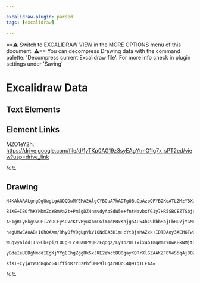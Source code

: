 ```yaml
---

excalidraw-plugin: parsed
tags: [excalidraw]

---
```

==⚠  Switch to EXCALIDRAW VIEW in the MORE OPTIONS menu of this document. ⚠== You can decompress Drawing data with the command palette: 'Decompress current Excalidraw file'. For more info check in plugin settings under 'Saving'



# Excalidraw Data

## Text Elements
## Element Links
MZO1eY2h: https://drive.google.com/file/d/1yTKp0AG19z3syEAgYtmG1lg7x_sPT2ed/view?usp=drive_link

%%
## Drawing
```compressed-json
N4KAkARALgngDgUwgLgAQQQDwMYEMA2AlgCYBOuA7hADTgQBuCpAzoQPYB2KqATLZMzYBXUtiRoIACyhQ4zZAHoFAc0JRJQgEYA6bGwC2CgF7N6hbEcK4OCtptbErHALRY8RMpWdx8Q1TdIEfARcZgRmBShcZQUebQBGeISaOiCEfQQOKGZuAG1wMFAwYogSbggAWQAtAHl4hABNHkkU4shYRHL0zQRiYlxNYNaSzG5nAA4eABZtKamAdgBWHnGA

BiXE+IBOfhKYMbmZqYBmVa2t+Pm5gDZ4nmvdyAoSdW5x+fntNavbxfG1y7HR5SBCEZTSbjxY6LGarcanBZTHh3HjHebA6zKIZoVbA5hQUhsADWCAAwmx8GxSOUAMT1elIYGaXDYInKQlCDjEcmU6kSAnWZhwXCBLLDSAAM0I+HwAGVYNj0IIPOKIPjCSSAOovFpoPgFAQE4kIeUwRVqillYEc8EccI5NDxYFsYXYNT7R2rXEGiDs4RwACSxAdqFy

AF1gRLyBkg9wOEIZcDCFysOVcKtVRyuXbmCGim1oPBxKhjgaAL54hC9bhbSbjLbHU7jYGMFjsLhoKaLB4+1usTgAOU4Yhrq0W8VWXamTp9hGYABE0lBq2gJQQwkzhFyAKLBDJZEPh4FCOD9ZfESFLcbxa4nS63HY+ogcInlaSyeRKMiERjaZRsNgsQQXQDAUKVggUYgFHiGAABUAGk4FWABBABxbYjGOZgYG3ZDlAaKB9HQ/BlHmTAAH1mAABVgn

hegUMwEAoAB+IQhQAXm/RhyOfV9gUpVkV1QNd8A3H1mHcYt8jaMAZxk+IDTDAoy3ACM6FwOA4HlXBl24fNoEkdJiwgIhwSgYYGEIJiACEWTZLNuQpKlaQlVy3Is7ARFFKAA2XfR5Q1MknL5dA6QQBkPK8zIfL82zWT9TlHN5coBQ4IURWiyLSG83z0gAMWlOUFWM5UrQKCBPOy6Lcv8o0tR1bh9RKSqcr8gLjVNc1SovXYKqirIaoAJWEW17UhXq

Wuqvyaldd1IS9Cb+pi/LOCgPLcH0aUPVQRZFqqga/Ly1bZUIIxix4b1mqWmrYKwKBkNMjt0GCCVzL21r0m00h7uytgKEM3ALzQeNE3KyaDvSbcuWQ37/pCIH0BFQkqHeqb0hh5HYKLcoHIsiTCRlAANGt4hmFZLihcZFi2eYeB4R8Snxil8AabhFiWbRrlWG9JnuLZVlRBnICMAD9D03sCCEYtVm0P5J1Wa5lNRiH9GGxKcxDCBcd69kSBOs7Gsu

yBdeIeUEDgNmddIEgKjYYgEChgZggRkSxJKE2eWctB80gayKQRrXlGZAAKZF0V4S5qAj8OZcWABKVVBoQZQExFHGg9wUPTij1FcV4bPUFjhOlbBpb2pJGaoHbEMQfwXqow2hAk5Ta2OGUcWC0yJ2hIJKXgWwIgLbQXuEGBDhG+4EfnSEKBn2LEeS5KOwACsEGwbJZXHuBbftx3BiE13R/Klkq8YWCAPwDuSg6Eq0nX9tVU8/EDCxzpgYTOunzYQS

XfXI+CyjAYWUd8q6cG4IffioR7r3zPhfOMH9lLgArHQcC4Q9IqTLEAA=
```
%%